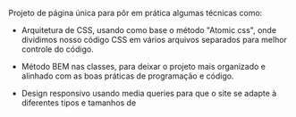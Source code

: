 Projeto de página única para pôr em prática algumas técnicas como:

- Arquitetura de CSS, usando como base o método "Atomic css",
onde dividimos nosso código CSS em vários arquivos separados para melhor controle do código.

- Método BEM nas classes, para deixar o projeto mais organizado e alinhado
com as boas práticas de programação e código.

- Design responsivo usando media queries para que o site se adapte à
diferentes tipos e tamanhos de 
